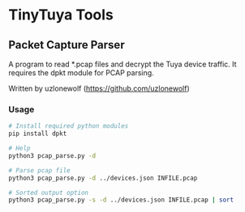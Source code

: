 # TinyTuya Tools

## Packet Capture Parser

A program to read *.pcap files and decrypt the Tuya device traffic.  It requires the dpkt module for PCAP parsing.

Written by uzlonewolf (https://github.com/uzlonewolf)

### Usage

```bash
# Install required python modules
pip install dpkt

# Help
python3 pcap_parse.py -d

# Parse pcap file
python3 pcap_parse.py -d ../devices.json INFILE.pcap

# Sorted output option
python3 pcap_parse.py -s -d ../devices.json INFILE.pcap | sort
```
